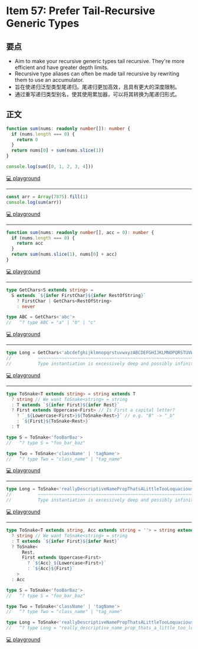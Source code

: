 # Item 57: Prefer Tail-Recursive Generic Types

## 要点

- Aim to make your recursive generic types tail recursive. They're more efficient and have greater depth limits.
- Recursive type aliases can often be made tail recursive by rewriting them to use an accumulator.
- 旨在使递归泛型类型尾递归。尾递归更加高效，且具有更大的深度限制。
- 通过重写递归类型别名，使其使用累加器，可以将其转换为尾递归形式。

## 正文

```ts
function sum(nums: readonly number[]): number {
  if (nums.length === 0) {
    return 0
  }
  return nums[0] + sum(nums.slice(1))
}

console.log(sum([0, 1, 2, 3, 4]))
```

[💻 playground](https://www.typescriptlang.org/play/?ts=5.4.5#code/GYVwdgxgLglg9mABAZxAWwBRncgXIgJwFMBDAEwQBsBPRbNAIyIIG0BdASn3qYMQG8AUIkQxgiLDgB0lImADmUABaIAvOsQAGDgOEjCRKCAJJNAbj0BfPcSMm6OFpraIA1CnSS0yKckowIIgwARg4OC2tBCARkOFkZOHkMVEwnABpEYIyAJgyAZgyAFk5wwSA)

---

```ts
const arr = Array(7875).fill(1)
console.log(sum(arr))
```

[💻 playground](https://www.typescriptlang.org/play/?ts=5.4.5#code/GYVwdgxgLglg9mABAZxAWwBRncgXIgJwFMBDAEwQBsBPRbNAIyIIG0BdASn3qYMQG8AUIkQxgiLDgB0lImADmUABaIAvOsQAGDgOEjCRKCAJJNAbj0BfPcSMm6OFpraIA1CnSS0yKckowIIgwARg4OC2sIBGQoRBICPlVEAEEEkmoMAHYADkyAVg4pYBhKShDwwSiwZDhZGTh5DFRMeIIwiyA)

---

```ts
function sum(nums: readonly number[], acc = 0): number {
  if (nums.length === 0) {
    return acc
  }
  return sum(nums.slice(1), nums[0] + acc)
}
```

[💻 playground](https://www.typescriptlang.org/play/?ts=5.4.5#code/GYVwdgxgLglg9mABAZxAWwBRncgXIgJwFMBDAEwQBsBPRbNAIyIIG0BdAGkRIggF4ADAEp89JgUQBvAFCJEMYIiw4AdJSJgA5lAAWiPgcTCpsuYSJQQBJDwgBuUwF9TxS9ZTplaZCuSUYEEQYAIxCXPTILAJsiADU3LxCDs5AA)

---

```ts
type GetChars<S extends string> =
  S extends `${infer FirstChar}${infer RestOfString}`
    ? FirstChar | GetChars<RestOfString>
    : never

type ABC = GetChars<'abc'>
//   ^? type ABC = "a" | "b" | "c"
```

[💻 playground](https://www.typescriptlang.org/play/?ts=5.4.5#code/C4TwDgpgBA4hwGEAWBDATgZwDwGUoQA9gIA7AEwyg2DQEsSBzAPigF4AoKLqPQ48ygAMAJAG96AMwhooAMVqZEqNAF8xk6VABKEagHkJOGvQYrBnbgH45C6snRQAPrHj3MWHfsPHGTC1wAuKBIIADdpAG52dlBIKABBACEENhcldGwAIhQAIwBjTKYogHpi7gA9a1joJJTWKGzMpwacpudMgvYgA)

---

```ts
type Long = GetChars<'abcdefghijklmnopqrstuvwxyzABCDEFGHIJKLMNOPQRSTUVWX'>
//          ~~~~~~~~~~~~~~~~~~~~~~~~~~~~~~~~~~~~~~~~~~~~~~~~~~~~~~~~~~~~~~
//          Type instantiation is excessively deep and possibly infinite.
```

[💻 playground](https://www.typescriptlang.org/play/?ts=5.4.5#code/C4TwDgpgBA4hwGEAWBDATgZwDwGUoQA9gIA7AEwyg2DQEsSBzAPigF4AoKLqPQ48ygAMAJAG96AMwhooAMVqZEqNAF8xk6VABKEagHkJOGvQYrBnbgH45C6snRQAPrHj3MWHfsPHGTC1wAuKBIIADdpAG52dlBIKABBACEENhcldGwAIhQAIwBjTKYogHpi7gA9a1joJJTWKGzMpwacpudMgpjwaAAZAHtGVLh092z8sggJBiRaACsAawAbAFsSPrAAR0UAV1CAdwIQAC9agBEAUVkYAAkASQApAGkegFkAOT0ABQBFLRwAFQAqgA1ADqAA1CiUytxYVwAH6IpHIlGotHojGYtHsUpwuH-bpQejUFAkYC0FDkgZEyiEPK6DC0cKLEBQCYQMBQUlkKBgPoYRk5FlEkgSei0YgAOnYQA)

---

```ts
type ToSnake<T extends string> = string extends T
  ? string // We want ToSnake<string> = string
  : T extends `${infer First}${infer Rest}`
  ? First extends Uppercase<First> // Is First a capital letter?
    ? `_${Lowercase<First>}${ToSnake<Rest>}` // e.g. "B" -> "_b"
    : `${First}${ToSnake<Rest>}`
  : T

type S = ToSnake<'fooBarBaz'>
//   ^? type S = "foo_bar_baz"

type Two = ToSnake<'className' | 'tagName'>
//   ^? type Two = "class_name" | "tag_name"
```

[💻 playground](https://www.typescriptlang.org/play/?ts=5.4.5#code/C4TwDgpgBAKg9gZQHYEMDWEA8MoQB7ARIAmAzlKcAE4CWSA5gHxQC8AUFJxdXfbgUTKwOXAPzdaDTgHppUAOrQA7iiTBYiVBkyVJTVhN4jOALlj9CJcgAMAJAG86AMwhUoAMRpVKAXwfPXKAAlCF9rYyhxAApPb3V8SyEAVTBIKgBjFFIsWMpmKFkoAElyXPUUKEywGmAUABsoOohgQipRCM5xawB9BwAZOCVXTOzMMsY-e3hkdCwQvJ9rGTkIADp6VagAIgAhLagAWmYt7oAjLY6oMzt7MsnprTnQ4AnrAEoIsxgAbjY2UEgUAQBges0wAHInHA4DsUFRYQAvcGMX6FTgAPXEAOgwJY2yhcDOcKJCIu-3A0BgSjgIM0YPB6TqWVIADkUABbCDgqAAHyg4Nq9DZnORqLkGKxFNg1IMW0ZzO6qE5+z5W0Fio5EAuQA)

---

```ts
type Long = ToSnake<'reallyDescriptiveNamePropThatsALittleTooLoquacious'>
//          ~~~~~~~~~~~~~~~~~~~~~~~~~~~~~~~~~~~~~~~~~~~~~~~~~~~~~~~~~~~~~
//          Type instantiation is excessively deep and possibly infinite.
```

[💻 playground](https://www.typescriptlang.org/play/?ts=5.4.5#code/C4TwDgpgBAKg9gZQHYEMDWEA8MoQB7ARIAmAzlKcAE4CWSA5gHxQC8AUFJxdXfbgUTKwOXAPzdaDTgHppUAOrQA7iiTBYiVBkyVJTVhN4jOALlj9CJcgAMAJAG86AMwhUoAMRpVKAXwfPXKAAlCF9rYyhxAApPb3V8SyEAVTBIKgBjFFIsWMpmKFkoAElyXPUUKEywGmAUABsoOohgQipRCM5xawB9BwAZOCVXTOzMMsY-e3hkdCwQvJ9rGTkIADp6VagAIgAhLagAWmYt7oAjLY6oMzt7MsnprTnQ4AnrAEoIsxgAbjY2UEgUAQBges0wAHInHA4DsUFRYQAvcGMX6FTgAPXEAOgwJY2yhcDOcKJCIu-3A0BgSjgIM0YPB6TqWVIADkUABbCDgqAAHyg4Nq9DZnORqLkGKxFNg1IMW0ZzO6qE5+z5W0Fio5EAu2KgAykeNB2nBVAg9TqIAAIqF0rQwMAaAA3CDCiAABSocDAMAAFihgKQAIJ9GrAJrwOADACOAFcUOkaHBo6RRWw0Vx01AAH7ZnO5vP5guFovF-Op8UZrgwKV0Siqe1+hNIKA0cj4dKhUiOiDmqDECAQMBQVTEKBgOCkTunHvOOg1NZsIA)

---

```ts
type ToSnake<T extends string, Acc extends string = ''> = string extends T
  ? string // We want ToSnake<string> = string
  : T extends `${infer First}${infer Rest}`
  ? ToSnake<
      Rest,
      First extends Uppercase<First>
        ? `${Acc}_${Lowercase<First>}`
        : `${Acc}${First}`
    >
  : Acc

type S = ToSnake<'fooBarBaz'>
//   ^? type S = "foo_bar_baz"

type Two = ToSnake<'className' | 'tagName'>
//   ^? type Two = "class_name" | "tag_name"

type Long = ToSnake<'reallyDescriptiveNamePropThatsALittleTooLoquacious'>
//   ^? type Long = "really_descriptive_name_prop_thats_a_little_too_loquacious"
```

[💻 playground](https://www.typescriptlang.org/play/?ts=5.4.5#code/C4TwDgpgBAKg9gZQHYEMDWEA8MoQB7ARIAmAzlKcAE4CWSA5gDRQCCAxm7gUWRdXfSgBeKACJRAPmEAoKH1oMuhEuRiyoAfnkC5Ael1QA6tADuKJMFiJUGTJQX0pI+wPUAuWEp7kABgBIAbzoAMwgqKAAxGipKAF9AkLCoACUIOJ91LXhkdCx1OTlUykZ8gqiYy3xlXgBVMEgqNhRSLHLKCVK5LX8A9jZYgH1AgBk4EzCmlsw24AlYjIKCjx6++ICZ+dKOuQ8+gG5paVBIKARhKxzbAHJguDgAIRQqR4AvK4kD-QKAPS1j6DOIlEtzgAwARk9wSgXqJDv9YCY4OdsjYsFc2AAbZqkAByKAAthArlAAD5QK7AFD0PGE96fAxyX5QeEwRHnUSY7EDVCE0SksSU+jcgkQWFHcDQUaKEQo3KYK5UCAoDEYkAAETSbFoYGANAAbhAaRAAApUOBgGAACxQwFILGGNGAwAxEHgcFGAEcAK4oNg0OBe0h06RfRl-CVQKWCIGK5WqgbETXa3UG4WEgZgM1gAbAa22gYoAYYx3OiA5u5FuDe33+wOwoA)
